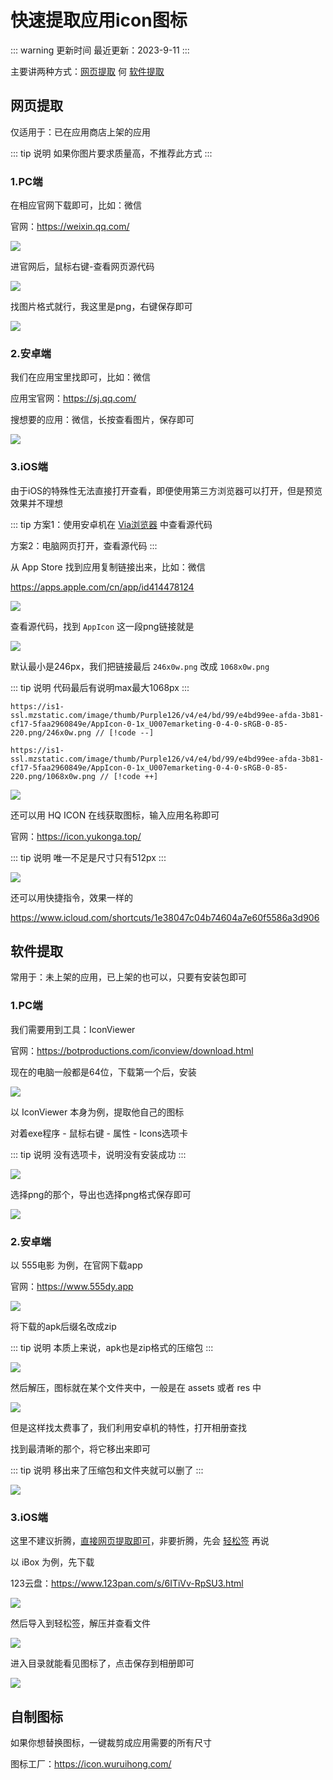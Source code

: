 # 快速提取应用icon图标

::: warning 更新时间
最近更新：2023-9-11
:::



主要讲两种方式：[网页提取](#网页提取) 何 [软件提取](#软件提取)


## 网页提取

仅适用于：已在应用商店上架的应用

::: tip 说明
如果你图片要求质量高，不推荐此方式
:::




### 1.PC端

在相应官网下载即可，比如：微信

官网：https://weixin.qq.com/

![](./icon-01.png)


进官网后，鼠标右键-查看网页源代码

![](./icon-02.png)

找图片格式就行，我这里是png，右键保存即可

![](./icon-03.png)




### 2.安卓端

我们在应用宝里找即可，比如：微信

应用宝官网：https://sj.qq.com/

搜想要的应用：微信，长按查看图片，保存即可

![](./icon-04.png)



### 3.iOS端

由于iOS的特殊性无法直接打开查看，即便使用第三方浏览器可以打开，但是预览效果并不理想

::: tip
方案1：使用安卓机在 [Via浏览器](https://viayoo.com/zh-cn/) 中查看源代码

方案2：电脑网页打开，查看源代码
:::

从 App Store 找到应用复制链接出来，比如：微信

https://apps.apple.com/cn/app/id414478124

![](./icon-05.png)

查看源代码，找到 `AppIcon` 这一段png链接就是

![](./icon-06.png)

默认最小是246px，我们把链接最后 `246x0w.png` 改成 `1068x0w.png`

::: tip 说明
代码最后有说明max最大1068px
:::

```
https://is1-ssl.mzstatic.com/image/thumb/Purple126/v4/e4/bd/99/e4bd99ee-afda-3b81-cf17-5faa2960849e/AppIcon-0-1x_U007emarketing-0-4-0-sRGB-0-85-220.png/246x0w.png // [!code --]

https://is1-ssl.mzstatic.com/image/thumb/Purple126/v4/e4/bd/99/e4bd99ee-afda-3b81-cf17-5faa2960849e/AppIcon-0-1x_U007emarketing-0-4-0-sRGB-0-85-220.png/1068x0w.png // [!code ++]
```

![](./icon-07.png)

还可以用 HQ ICON 在线获取图标，输入应用名称即可

官网：https://icon.yukonga.top/

::: tip 说明
唯一不足是尺寸只有512px
:::

![](./icon-08.png)


还可以用快捷指令，效果一样的

https://www.icloud.com/shortcuts/1e38047c04b74604a7e60f5586a3d906



## 软件提取

常用于：未上架的应用，已上架的也可以，只要有安装包即可

### 1.PC端

我们需要用到工具：IconViewer

官网：https://botproductions.com/iconview/download.html

现在的电脑一般都是64位，下载第一个后，安装

![](./icon-09.png)

以 IconViewer 本身为例，提取他自己的图标

对着exe程序 - 鼠标右键 - 属性 - Icons选项卡

::: tip 说明
没有选项卡，说明没有安装成功
:::

![](./icon-10.png)

选择png的那个，导出也选择png格式保存即可

![](./icon-11.png)




### 2.安卓端

以 555电影 为例，在官网下载app

官网：https://www.555dy.app

![](./icon-12.png)

将下载的apk后缀名改成zip

::: tip 说明
本质上来说，apk也是zip格式的压缩包
:::

![](./icon-13.png)

然后解压，图标就在某个文件夹中，一般是在 assets 或者 res 中

![](./icon-14.png)

但是这样找太费事了，我们利用安卓机的特性，打开相册查找

找到最清晰的那个，将它移出来即可

::: tip 说明
移出来了压缩包和文件夹就可以删了
:::


![](./icon-15.png)


### 3.iOS端

这里不建议折腾，[直接网页提取即可](#_3-ios端)，非要折腾，先会 [轻松签](../../iPhone/sign/#轻松签) 再说

以 iBox 为例，先下载

123云盘：https://www.123pan.com/s/6ITiVv-RpSU3.html

![](./icon-16.png)

然后导入到轻松签，解压并查看文件

![](./icon-17.png)


进入目录就能看见图标了，点击保存到相册即可

![](./icon-18.png)



## 自制图标

如果你想替换图标，一键裁剪成应用需要的所有尺寸

图标工厂：https://icon.wuruihong.com/


